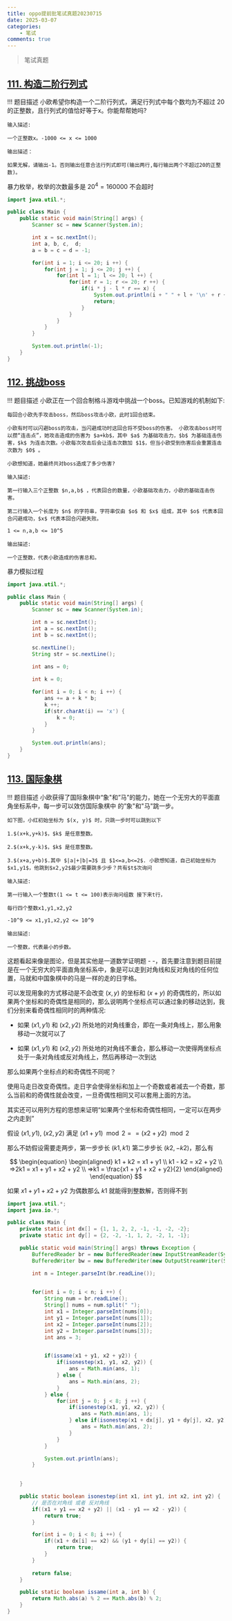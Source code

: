 ```yaml
---
title: oppo提前批笔试真题20230715
date: 2025-03-07
categories:
    - 笔试
comments: true
---
```


>笔试真题

<!-- more -->

## [111. 构造二阶行列式](https://kamacoder.com/problempage.php?pid=1184)

!!! 题目描述
    小欧希望你构造一个二阶行列式，满足行列式中每个数均为不超过 20 的正整数，且行列式的值恰好等于x。你能帮帮她吗?

    输入描述:
    
    一个正整数x。-1000 <= x <= 1000
    
    输出描述：
    
    如果无解，请输出-1。否则输出任意合法行列式即可(输出两行,每行输出两个不超过20的正整数)。

暴力枚举，枚举的次数最多是 $20 ^ 4 = 160000$ 不会超时

```java
import java.util.*;

public class Main {
    public static void main(String[] args) {
        Scanner sc = new Scanner(System.in);

        int x = sc.nextInt();
        int a, b, c,  d;
        a = b = c = d = -1;

        for(int i = 1; i <= 20; i ++) {
            for(int j = 1; j <= 20; j ++) {
                for(int l = 1; l <= 20; l ++) {
                    for(int r = 1; r <= 20; r ++) {
                        if(i * j - l * r == x) {
                            System.out.println(i + " " + l + '\n' + r + " " + j);
                            return;
                        }
                    }
                }
            }
        }

        System.out.println(-1);
    }
}
```

## [112. 挑战boss](https://kamacoder.com/problempage.php?pid=1185)

!!! 题目描述
    小欧正在一个回合制格斗游戏中挑战一个boss。已知游戏的机制如下: 

    每回合小欧先手攻击boss，然后boss攻击小欧，此时1回合结束。
    
    小欧有时可以闪避boss的攻击，当闪避成功时这回合将不受boss的伤害。 小欧攻击boss时可以攒“连击点”，她攻击造成的伤害为 $a+kb$，其中 $a$ 为基础攻击力，$b$ 为基础连击伤害，$k$ 为连击次数。小欧每次攻击后会让连击次数加 $1$，但当小欧受到伤害后会重置连击次数为 $0$ 。 
    
    小欧想知道，她最终共对boss造成了多少伤害?
    
    输入描述:
    
    第一行输入三个正整数 $n,a,b$ ，代表回合的数量，小欧基础攻击力，小欧的基础连击伤害。 
    
    第二行输入一个长度为 $n$ 的字符串，字符串仅由 $o$ 和 $x$ 组成，其中 $o$ 代表本回合闪避成功，$x$ 代表本回合闪避失败。 
    
    1 <= n,a,b <= 10^5
    
    输出描述:
    
    一个正整数，代表小欧造成的伤害总和。

暴力模拟过程

```java
import java.util.*;

public class Main {
    public static void main(String[] args) {
        Scanner sc = new Scanner(System.in);

        int n = sc.nextInt();
        int a = sc.nextInt();
        int b = sc.nextInt();

        sc.nextLine();
        String str = sc.nextLine();

        int ans = 0;
        
        int k = 0;

        for(int i = 0; i < n; i ++) {
            ans += a + k * b;
            k ++;
            if(str.charAt(i) == 'x') {
                k = 0;
            }
        }

        System.out.println(ans);
    }
}
```

## [113. 国际象棋](https://kamacoder.com/problempage.php?pid=1186)

!!! 题目描述
    小欧获得了国际象棋中“象"和”马”的能力，她在一个无穷大的平面直角坐标系中，每一步可以效仿国际象棋中 的”象"和"马"跳一步。 

    如下图，小红初始坐标为 $(x, y)$ 时，只跳一步时可以跳到以下 
    
    1.$(x+k,y+k)$，$k$ 是任意整数。 
    
    2.$(x+k,y-k)$，$k$ 是任意整数。 
    
    3.$(x+a,y+b)$.其中 $|a|+|b|=3$ 且 $1<=a,b<=2$. 小欧想知道，自己初始坐标为$x1,y1$，他跳到$x2,y2$最少需要跳多少步？共有$t$次询问
    
    输入描述:
    
    第一行输入一个整数t(1 <= t <= 100)表示询问组数 接下来t行，
    
    每行四个整数x1,y1,x2,y2 
    
    -10^9 <= x1,y1,x2,y2 <= 10^9
    
    输出描述:
    
    一个整数，代表最小的步数。

这题看起来像是图论，但是其实他是一道数学证明题 - -，首先要注意到题目前提是在一个无穷大的平面直角坐标系中，象是可以走到对角线和反对角线的任何位置，马就和中国象棋中的马是一样的走的日字格。

可以发现用象的方式移动是不会改变 $(x, y)$ 的坐标和 ($x + y$) 的奇偶性的，所以如果两个坐标和的奇偶性是相同的，那么说明两个坐标点可以通过象的移动达到，我们分别来看奇偶性相同时的两种情况:

- 如果 $(x1, y1)$ 和 $(x2, y2)$ 所处地的对角线重合，即在一条对角线上，那么用象移动一次就可以了

- 如果 $(x1, y1)$ 和 $(x2, y2)$ 所处地的对角线不重合，那么移动一次使得两坐标点处于一条对角线或反对角线上，然后再移动一次到达

那么如果两个坐标点的和奇偶性不同呢？

使用马走日改变奇偶性。走日字会使得坐标和加上一个奇数或者减去一个奇数，那么当前和的奇偶性就会改变，一旦奇偶性相同又可以套用上面的方法。

其实还可以用列方程的思想来证明“如果两个坐标和奇偶性相同，一定可以在两步之内走到”

假设 $(x1, y1)$, $(x2, y2)$ 满足 $(x1 + y1) \mod 2 == (x2 + y2) \mod 2$

那么不妨假设需要走两步，第一步步长 $(k1, k1)$ 第二步步长 $(k2, -k2)$，那么有

$$
\begin{equation}
  \begin{aligned}
    k1 + k2 = x1 + y1 \\
    k1 - k2 = x2 + y2 \\
    =>2k1 = x1 + y1 + x2 + y2 \\
    =>k1 = \frac{x1 + y1 + x2 + y2}{2}
  \end{aligned}
\end{equation}
$$

如果 $x1 + y1 + x2 + y2$ 为偶数那么 $k1$ 就能得到整数解，否则得不到

```java
import java.util.*;
import java.io.*;

public class Main {
    private static int dx[] = {1, 1, 2, 2, -1, -1, -2, -2};
    private static int dy[] = {2, -2, -1, 1, 2, -2, 1, -1};

    public static void main(String[] args) throws Exception {
        BufferedReader br = new BufferedReader(new InputStreamReader(System.in));
        BufferedWriter bw = new BufferedWriter(new OutputStreamWriter(System.out));

        int n = Integer.parseInt(br.readLine());
        

        for(int i = 0; i < n; i ++) {
            String num = br.readLine();
            String[] nums = num.split(" ");
            int x1 = Integer.parseInt(nums[0]);
            int y1 = Integer.parseInt(nums[1]);
            int x2 = Integer.parseInt(nums[2]);
            int y2 = Integer.parseInt(nums[3]);
            int ans = 3;


            if(issame(x1 + y1, x2 + y2)) {
                if(isonestep(x1, y1, x2, y2)) {
                    ans = Math.min(ans, 1);
                } else {
                    ans = Math.min(ans, 2);
                }
            } else {
                for(int j = 0; j < 8; j ++) {
                    if(isonestep(x1, y1, x2, y2)) {
                        ans = Math.min(ans, 1);
                    } else if(isonestep(x1 + dx[j], y1 + dy[j], x2, y2)) {
                        ans = Math.min(ans, 2);
                    }
                }
            }

            System.out.println(ans);
        }

        
    }

    public static boolean isonestep(int x1, int y1, int x2, int y2) {
        // 是否在对角线 或者 反对角线
        if((x1 + y1 == x2 + y2) || (x1 - y1 == x2 - y2)) {
            return true;
        } 

        for(int i = 0; i < 8; i ++) {
            if((x1 + dx[i] == x2) && (y1 + dy[i] == y2)) {
                return true;
            }
        }
        
        return false;
    }

    public static boolean issame(int a, int b) {
        return Math.abs(a) % 2 == Math.abs(b) % 2;
    }
}
```
